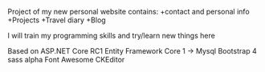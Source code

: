 Project of my new personal website contains:
+contact and personal info
+Projects
+Travel diary
+Blog

I will train my programming skills and try/learn new things here

Based on ASP.NET Core RC1
Entity Framework Core 1 -> Mysql
Bootstrap 4 sass alpha
Font Awesome
CKEditor